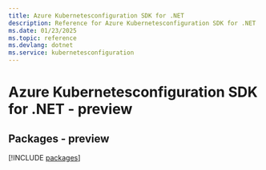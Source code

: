 ```yaml
---
title: Azure Kubernetesconfiguration SDK for .NET
description: Reference for Azure Kubernetesconfiguration SDK for .NET
ms.date: 01/23/2025
ms.topic: reference
ms.devlang: dotnet
ms.service: kubernetesconfiguration
---
```

# Azure Kubernetesconfiguration SDK for .NET - preview
## Packages - preview
[!INCLUDE [packages](kubernetesconfiguration-index.md)]